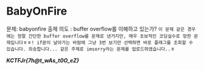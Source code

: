 # BabyOnFire

문제: babyonfire
출제 의도 : buffer overflow를 이해하고 있는가?
`
이 문제 같은 경우에는 정말 간단한 buffer overflow를 문제로 낸거지만, 매우 초보적인 코딩실수로 망한 문제입니다ㅎㅎ!
if문이 날아가는 바람에 그냥 3번 보기만 선택하면 바로 플래그를 조회할 수 있습니다.
죄송합니다... 같은 주제로 imsorry라는 문제를 업로드하였습니다..ㅎ
`

***KCTFJr{7h@t_wAs_t0O_eZ}***
